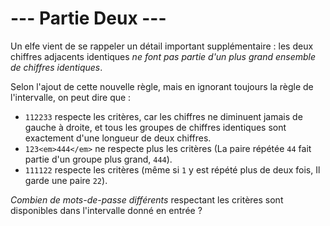 # --- Partie Deux ---

Un elfe vient de se rappeler un détail important supplémentaire : les deux chiffres adjacents identiques *ne font pas partie d'un plus grand ensemble de chiffres identiques*.

Selon l'ajout de cette nouvelle règle, mais en ignorant toujours la règle de l'intervalle, on peut dire que :

- `112233` respecte les critères, car les chiffres ne diminuent jamais de gauche à droite, et tous les groupes de chiffres identiques sont exactement d'une longueur de deux chiffres.
- `123<em>444</em>` ne respecte plus les critères (La paire répétée `44` fait partie d'un groupe plus grand, `444`).
- `111122` respecte les critères (même si `1` y est répété plus de deux fois, Il garde une paire `22`).

*Combien de mots-de-passe différents* respectant les critères sont disponibles dans l'intervalle donné en entrée ?